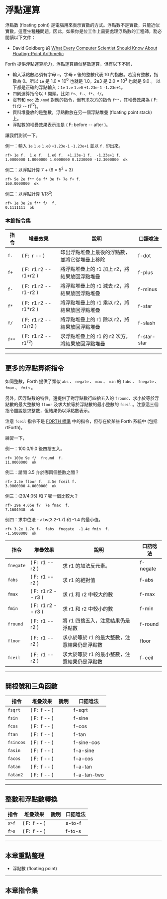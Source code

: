 # 浮點運算

浮點數 (floating point) 是電腦用來表示實數的方式。浮點數不是實數，只能近似實數。這產生種種問題。因此，如果你是位工作上需要處理浮點數的工程師，務必閱讀以下文件：

* David Goldberg 的 [What Every Computer Scientist Should Know About Floating-Point Arithmetic](https://docs.oracle.com/cd/E19957-01/806-3568/ncg_goldberg.html)

Forth 提供浮點運算能力，浮點運算類似整數運算，但有以下不同，

* 輸入浮點數必須有字母 `e`。字母 `e` 後的整數代表 10 的指數。若沒有整數，指數為 0。所以 `1e` 是 1.0 &times; 10<sup>0</sup> 也就是 1.0。2e3 是 2.0 &times; 10<sup>3</sup> 也就是 9.0 。
以下都是正確的浮點輸入：`1e` `1.e` `1.e0` `+1.23e-1` `-1.23e+1`。
* 四則運算指令以 `f` 開頭。比如 `f+`、`f-`、`f*`、`f/`。
* 沒有和 `mod` 及 `/mod` 對應的指令，但有求次方的指令 `f**`，其堆疊效果為 ( F: f1 f2 -- f1<sup>f2</sup>)。
* 資料堆疊放的是整數，浮點數放在另一個浮點堆疊 (floating point stack) 上。
* 浮點數的堆疊效果表示法是 ( F: before -- after )。

讓我們測試一下。

例一：輸入 `1e` `1.e` `1.e0` `+1.23e-1` `-1.23e+1` 並以 `f.` 印出來。
```
rf> 1e f.  1.e f.  1.e0 f.  +1.23e-1 f.  -1.23e+1 f.
1.0000000 1.0000000 1.0000000 0.1230000 -12.3000000  ok
```

例二：以浮點計算 7 + (6 &times; 5<sup>2</sup> + 3)
```
rf> 5e 2e f** 6e f* 3e f+ 7e f+ f.
160.0000000  ok
```

例三：以浮點計算 1/(3<sup>2</sup>)
```
rf> 1e 3e 2e f** f/  f.
0.1111111  ok
```

### 本節指令集

| 指令 | 堆疊效果           | 說明                        | 口語唸法 |
|-----|-------------------|-----------------------------|--------|
| `f.` | ( F:&nbsp; r -- ) | 印出浮點堆疊上最後的浮點數，並將它從堆疊上移除 | f-dot |
| `f+` | ( F:&nbsp; r1 r2 -- r1+r2 )| 將浮點堆疊上的 r1 加上 r2，將結果放回浮點堆疊 | f-plus |
| `f-` | ( F:&nbsp; r1 r2 -- r1-r2 )| 將浮點堆疊上的 r1 減去 r2，將結果放回浮點堆疊 | f-minus |
| `f*` | ( F:&nbsp; r1 r2 -- r1*r2 )| 將浮點堆疊上的 r1 乘以 r2，將結果放回浮點堆疊 | f-star |
| `f/` | ( F:&nbsp; r1 r2 -- r1/r2 )| 將浮點堆疊上的 r1 除以 r2，將結果放回浮點堆疊 | f-slash |
| `f**` | ( F:&nbsp; r1 r2 -- r1<sup>r2</sup>)| 求浮點堆疊上的 r1 的 r2 次方，將結果放回浮點堆疊 | f-star-star |

-----------
## 更多的浮點算術指令

如同整數，Forth 提供了類似 `abs` 、 `negate` 、 `max` 、 `min` 的 `fabs` 、 `fnegate` 、 `fmax` 、 `fmin` 。

另外，因浮點數的特性，還提供了對浮點數行四捨五入的 `fround`、求小於等於浮點數的最大整數的 `floor` 及求大於等於浮點數的最小整數的 `fceil` 。注意這三個指令雖說是求整數，但結果仍以浮點數表示。

注意 `fceil` 指令不是 [FORTH 標準](https://forth-standard.org/standard/index) 中的指令，但存在於某些 Forth 系統中 (包括 rtForth)。

練習一下，

例一：100.0/9.0 後四捨五入。
```
rf> 100e 9e f/  fround  f.
11.0000000  ok
```

例二：請問 3.5 介於哪兩個整數之間？
```
rf> 3.5e floor f.  3.5e fceil f.
3.0000000 4.0000000  ok
```

例三：(29/4.05) 和 7 哪一個比較大？
```
rf> 29e 4.05e f/  7e fmax  f.
7.1604938  ok
```

例四：求中位法 -ａbs(3.2-1.7) 和 -1.4 的最小值。 
```
rf> 3.2e 1.7e f-  fabs  fnegate  -1.4e fmin  f.
-1.5000000  ok
```

| 指令 | 堆疊效果           | 說明                        | 口語唸法 |
|-----|-------------------|-----------------------------|--------|
| `fnegate` | ( F:&nbsp; r1 -- r2 ) | 求 r1 的加法反元素。 | f-negate |
| `fabs` | ( F:&nbsp; r1 -- r2 ) | 求 r1 的絕對值 | f-abs |
| `fmax` | ( F:&nbsp; r1 r2 -- r3 ) | 求 r1 和 r2 中較大的數 | f-max |
| `fmin` | ( F:&nbsp; r1 r2 -- r3 ) | 求 r1 和 r2 中較小的數 | f-min |
| `fround` | ( F:&nbsp; r1 -- r2 ) | 將 r1 四捨五入，注意結果仍是浮點數 | f-round |
| `floor` | ( F:&nbsp; r1 -- r2 ) | 求小於等於 r1 的最大整數，注意結果仍是浮點數 | floor |
| `fceil` | ( F:&nbsp; r1 -- r2 ) | 求大於等於 r1 的最小整數，注意結果仍是浮點數 | f-ceil |

---------------
## 開根號和三角函數 

| 指令 | 堆疊效果           | 說明                        | 口語唸法 |
|-----|-------------------|-----------------------------|--------|
| `fsqrt` | ( F:&nbsp; f -- ) | | f-sqrt |
| `fsin` | ( F:&nbsp; f -- ) | | f-sine |
| `fcos` | ( F:&nbsp; f -- ) | | f-cos |
| `ftan` | ( F:&nbsp; f -- ) | | f-tan |
| `fsincos` | ( F:&nbsp; f -- ) | | f-sine-cos |
| `fasin` | ( F:&nbsp; f -- ) | | f-a-sine |
| `facos` | ( F:&nbsp; f -- ) | | f-a-cos |
| `fatan` | ( F:&nbsp; f -- ) | | f-a-tan |
| `fatan2` | ( F:&nbsp; f -- ) | | f-a-tan-two |

----------------
## 整數和浮點數轉換

| 指令 | 堆疊效果           | 說明                        | 口語唸法 |
|-----|-------------------|-----------------------------|--------|
| `s>f` | ( F:&nbsp; f -- ) | | s-to-f |
| `f>s` | ( F:&nbsp; f -- ) | | f-to-s |

-------------
## 本章重點整理

* 浮點數 (floating point)

-------------------------------------
## 本章指令集
